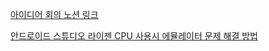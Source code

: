 
[아이디어 회의 노션 링크](https://www.notion.so/10-12-117dd4185b924b56a0ef88cc84117d1d)

[안드로이드 스튜디오 라이젠 CPU 사용시 에뮬레이터 문제 해결 방법](https://velog.io/@qkrtnfks128/Android-StudioAMD-CPU%EC%97%90%EC%84%9C-4294967201%EC%98%A4%EB%A5%98-%ED%95%B4%EA%B2%B0%ED%95%98%EA%B8%B0)